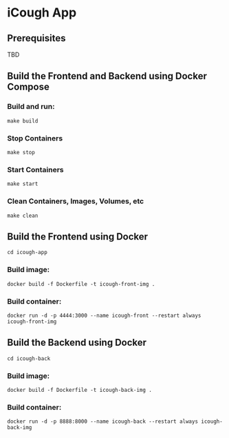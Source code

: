 # iCough App

## Prerequisites
TBD


## Build the Frontend and Backend using Docker Compose

### Build and run:
```
make build
```

### Stop Containers
```
make stop
```

### Start Containers

```
make start
```

### Clean Containers, Images, Volumes, etc

```
make clean
```

## Build the Frontend using Docker

```
cd icough-app
```

### Build image:

```
docker build -f Dockerfile -t icough-front-img .
```

### Build container:

```
docker run -d -p 4444:3000 --name icough-front --restart always icough-front-img
```

## Build the Backend using Docker

```
cd icough-back
```

### Build image:

```
docker build -f Dockerfile -t icough-back-img .
```

### Build container:

```
docker run -d -p 8888:8000 --name icough-back --restart always icough-back-img
```
